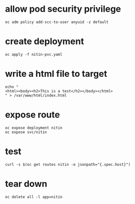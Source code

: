 # allow pod security privilege
```
oc adm policy add-scc-to-user anyuid -z default
```

# create deployment
```
oc apply -f nitin-pvc.yaml
```

# write a html file to target
```
echo "
<html><body><h2>This is a test</h2></body></html>
" > /var/www/html/index.html
```

# expose route
```
oc expose deployment nitin 
oc expose svc/nitin
```
# test
```
curl -s $(oc get routes nitin -o jsonpath="{.spec.host}")
```

# tear down
```
oc delete all -l app=nitin
```
